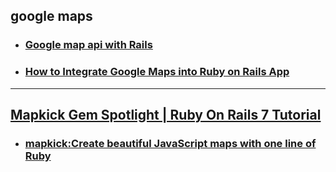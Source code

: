 
## google maps
- ### [Google map api with Rails](https://medium.com/@umeriqbal256/google-map-api-with-rails-60c5a6291e15)
- ### [How to Integrate Google Maps into Ruby on Rails App](https://anadea-info.medium.com/how-to-integrate-google-maps-into-ruby-on-rails-app-277b0e8fbcd6)

---

## [Mapkick Gem Spotlight | Ruby On Rails 7 Tutorial](https://www.youtube.com/watch?v=hck_SWp1cVA)
- ### [mapkick:Create beautiful JavaScript maps with one line of Ruby](https://chartkick.com/mapkick)


